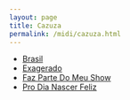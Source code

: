 ```yaml
---
layout: page
title: Cazuza
permalink: /midi/cazuza.html
---
```


* [Brasil](http://srv.victor3d.com.br/midi/brasil.mid)
* [Exagerado](http://srv.victor3d.com.br/midi/exagerado.mid)
* [Faz Parte Do Meu Show](http://srv.victor3d.com.br/midi/faz_parte_do_meu_show.mid)
* [Pro Dia Nascer Feliz](http://srv.victor3d.com.br/midi/pro_dia_nascer_feliz.mid)